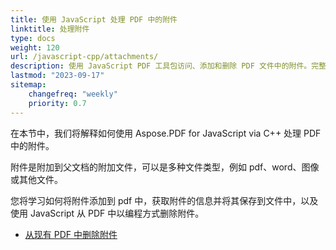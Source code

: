 ```yaml
---
title: 使用 JavaScript 处理 PDF 中的附件
linktitle: 处理附件
type: docs
weight: 120
url: /javascript-cpp/attachments/
description: 使用 JavaScript PDF 工具包访问、添加和删除 PDF 文件中的附件。完整指南，包括 JavaScript 代码示例。
lastmod: "2023-09-17"
sitemap:
    changefreq: "weekly"
    priority: 0.7
---
```


在本节中，我们将解释如何使用 Aspose.PDF for JavaScript via C++ 处理 PDF 中的附件。

附件是附加到父文档的附加文件，可以是多种文件类型，例如 pdf、word、图像或其他文件。

您将学习如何将附件添加到 pdf 中，获取附件的信息并将其保存到文件中，以及使用 JavaScript 从 PDF 中以编程方式删除附件。

- [从现有 PDF 中删除附件](/pdf/javascript-cpp/removing-attachment-from-an-existing-pdf/)